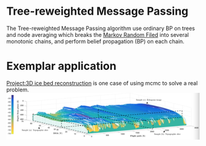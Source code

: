 # Tree-reweighted Message Passing
The Tree-reweighted Message Passing algorithm use ordinary BP on trees and node averaging which breaks the [Markov Random Filed](https://github.com/hpcanalytics/Markov-Random-Field) into several monotonic chains, and perform belief propagation (BP) on each chain.
# Exemplar application
[Project:3D ice bed reconstruction](http://vision.soic.indiana.edu/papers/icesurface2017icip.pdf) is one case of using mcmc to solve a real problem.
![Exemplar application](https://github.com/hpcanalytics/Markov-Random-Field/blob/master/resource/TRW.png)
